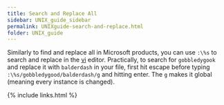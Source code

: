 ```yaml
---
title: Search and Replace All
sidebar: UNIX_guide_sidebar
permalink: UNIXguide-search-and-replace.html
folder: UNIX_guide
---
```


Similarly to find and replace all in Microsoft products, you can use `:\%s` to
search and replace in the [vi](UNIXguide-vi.html) editor.
Practically, to search for `gobbledygook` and replace it with `balderdash` in
your file, first hit escape before typing `:\%s/gobbledygood/balderdash/g` and
hitting enter.
The `g` makes it global (meaning every instance is changed).

{% include links.html %}
